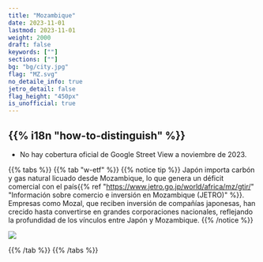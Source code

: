 ```yaml
---
title: "Mozambique"
date: 2023-11-01
lastmod: 2023-11-01
weight: 2000
draft: false
keywords: [""]
sections: [""]
bg: "bg/city.jpg"
flag: "MZ.svg"
no_detaile_info: true
jetro_detail: false
flag_height: "450px"
is_unofficial: true
---
```


<div class="main-desciption country-description">
    <h2 class="section-title">{{% i18n "how-to-distinguish" %}}</h2>
    <ul class="rule-list">
        <li>No hay cobertura oficial de Google Street View a noviembre de 2023.</li>
    </ul>
</div>

{{% tabs %}}
{{% tab "w-etf" %}}
{{% notice tip %}}
Japón importa carbón y gas natural licuado desde Mozambique, lo que genera un déficit comercial con el país{{% ref "https://www.jetro.go.jp/world/africa/mz/gtir/" "Información sobre comercio e inversión en Mozambique (JETRO)" %}}. Empresas como Mozal, que reciben inversión de compañías japonesas, han crecido hasta convertirse en grandes corporaciones nacionales, reflejando la profundidad de los vínculos entre Japón y Mozambique.
{{% /notice %}}
<div class="googlemap-if no-margin">
<img src="/rule/africa/mozambique/Mozal_logo.png">
</div>

{{% /tab %}}
{{% /tabs %}}
